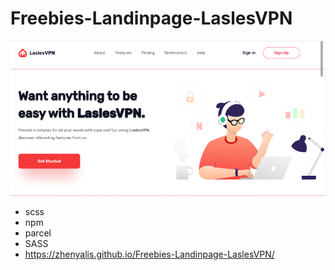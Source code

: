 # Freebies-Landinpage-LaslesVPN
<img src='preview.png'>

- scss
- npm
- parcel
- SASS
- https://zhenyalis.github.io/Freebies-Landinpage-LaslesVPN/
